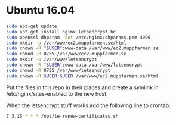 Ubuntu 16.04
===================

```sh
sudo apt-get update
sudo apt-get install nginx letsencrypt bc
sudo openssl dhparam -out /etc/nginx/dhparams.pem 4096
sudo mkdir -p /var/www/ec2.muppfarmen.se/html
sudo chown -R "$USER":www-data /var/www/ec2.muppfarmen.se
sudo chmod -R 0755 /var/www/ec2.muppfarmen.se
sudo mkdir -p /var/www/letsencrypt
sudo chown -R "$USER":www-data /var/www/letsencrypt
sudo chmod -R 0755 /var/www/letsencrypt
sudo chown -R $USER:$USER /var/www/ec2.muppfarmen.se/html
```

Put the files in this repo in their places and create a symlink in /etc/nginx/sites-enabled to the new host.

When the letsencrypt stuff works add the following line to crontab:

```sh
7 3,15 * * * /opt/le-renew-certificates.sh
```

